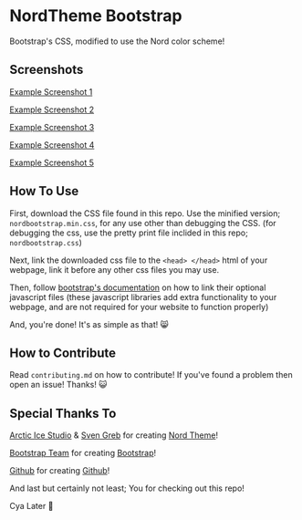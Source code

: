 # NordTheme Bootstrap
Bootstrap's CSS, modified to use the Nord color scheme!

## Screenshots
[Example Screenshot 1](./screenshots/screenshot1.png)

[Example Screenshot 2](./screenshots/screenshot2.png)

[Example Screenshot 3](./screenshots/screenshot3.png)

[Example Screenshot 4](./screenshots/screenshot4.png)

[Example Screenshot 5](./screenshots/screenshot5.png)

## How To Use
First, download the CSS file found in this repo. Use the minified version; `nordbootstrap.min.css`, for any use other than debugging the CSS. (for debugging the css, use the pretty print file inclided in this repo; `nordbootstrap.css`)

Next, link the downloaded css file to the `<head> </head>` html of your webpage, link it before any other css files you may use.

Then, follow [bootstrap's documentation](https://getbootstrap.com/docs/5.1/getting-started/javascript/) on how to link their optional javascript files (these javascript libraries add extra functionality to your webpage, and are not required for your website to function properly)

And, you're done! It's as simple as that! 😸

## How to Contribute
Read `contributing.md` on how to contribute! If you've found a problem then open an issue! Thanks! 😺

## Special Thanks To
[Arctic Ice Studio](https://github.com/arcticicestudio) & [Sven Greb](https://github.com/svengreb) for creating [Nord Theme](https://www.nordtheme.com/)!

[Bootstrap Team](https://getbootstrap.com/docs/5.1/about/team/) for creating [Bootstrap](https://getbootstrap.com/)!

[Github](https://github.com/github) for creating [Github](https://github.com/)!

And last but certainly not least; You for checking out this repo!

Cya Later 👋
